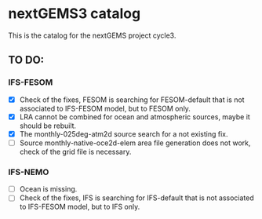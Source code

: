 # nextGEMS3 catalog

This is the catalog for the nextGEMS project cycle3.

## TO DO:

### IFS-FESOM

- [x] Check of the fixes, FESOM is searching for FESOM-default that is not associated to IFS-FESOM model, but to FESOM only.
- [x] LRA cannot be combined for ocean and atmospheric sources, maybe it should be rebuilt.
- [x] The monthly-025deg-atm2d source search for a not existing fix.
- [ ] Source monthly-native-oce2d-elem area file generation does not work, check of the grid file is necessary.

### IFS-NEMO

- [ ] Ocean is missing.
- [ ] Check of the fixes, IFS is searching for IFS-default that is not associated to IFS-FESOM model, but to IFS only.
